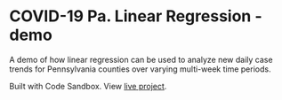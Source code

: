 # COVID-19 Pa. Linear Regression - demo
A demo of how linear regression can be used to analyze new daily case trends for Pennsylvania counties over varying multi-week time periods.

Built with Code Sandbox. View [live project](https://j4z7r.csb.app/).
